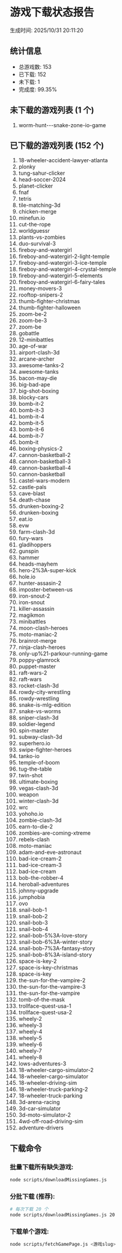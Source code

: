 # 游戏下载状态报告

生成时间: 2025/10/31 20:11:20

## 统计信息

- 总游戏数: 153
- 已下载: 152
- 未下载: 1
- 完成度: 99.35%

## 未下载的游戏列表 (1 个)

1. worm-hunt---snake-zone-io-game

## 已下载的游戏列表 (152 个)

1. 18-wheeler-accident-lawyer-atlanta
2. plonky
3. tung-sahur-clicker
4. head-soccer-2024
5. planet-clicker
6. fnaf
7. tetris
8. tile-matching-3d
9. chicken-merge
10. minefun.io
11. cut-the-rope
12. worldguessr
13. plants-vs-zombies
14. duo-survival-3
15. fireboy-and-watergirl
16. fireboy-and-watergirl-2-light-temple
17. fireboy-and-watergirl-3-ice-temple
18. fireboy-and-watergirl-4-crystal-temple
19. fireboy-and-watergirl-5-elements
20. fireboy-and-watergirl-6-fairy-tales
21. money-movers-3
22. rooftop-snipers-2
23. thumb-fighter-christmas
24. thumb-fighter-halloween
25. zoom-be-2
26. zoom-be-3
27. zoom-be
28. gobattle
29. 12-minibattles
30. age-of-war
31. airport-clash-3d
32. arcane-archer
33. awesome-tanks-2
34. awesome-tanks
35. bacon-may-die
36. big-bad-ape
37. big-shot-boxing
38. blocky-cars
39. bomb-it-2
40. bomb-it-3
41. bomb-it-4
42. bomb-it-5
43. bomb-it-6
44. bomb-it-7
45. bomb-it
46. boxing-physics-2
47. cannon-basketball-2
48. cannon-basketball-3
49. cannon-basketball-4
50. cannon-basketball
51. castel-wars-modern
52. castle-pals
53. cave-blast
54. death-chase
55. drunken-boxing-2
56. drunken-boxing
57. eat.io
58. evw
59. farm-clash-3d
60. fury-wars
61. gladihoppers
62. gunspin
63. hammer
64. heads-mayhem
65. hero-2%3A-super-kick
66. hole.io
67. hunter-assasin-2
68. imposter-between-us
69. iron-snout-2
70. iron-snout
71. killer-assassin
72. magikmon
73. minibattles
74. moon-clash-heroes
75. moto-maniac-2
76. brainrot-merge
77. ninja-clash-heroes
78. only-up%21-parkour-running-game
79. poppy-glamrock
80. puppet-master
81. raft-wars-2
82. raft-wars
83. rocket-clash-3d
84. rowdy-city-wrestling
85. rowdy-wrestling
86. snake-is-mlg-edition
87. snake-vs-worms
88. sniper-clash-3d
89. soldier-legend
90. spin-master
91. subway-clash-3d
92. superhero.io
93. swipe-fighter-heroes
94. tanko-io
95. temple-of-boom
96. tug-the-table
97. twin-shot
98. ultimate-boxing
99. vegas-clash-3d
100. weapon
101. winter-clash-3d
102. wrc
103. yohoho.io
104. zombie-clash-3d
105. earn-to-die-2
106. zombies-are-coming-xtreme
107. rebels-clash
108. moto-maniac
109. adam-and-eve-astronaut
110. bad-ice-cream-2
111. bad-ice-cream-3
112. bad-ice-cream
113. bob-the-robber-4
114. heroball-adventures
115. johnny-upgrade
116. jumphobia
117. ovo
118. snail-bob-1
119. snail-bob-2
120. snail-bob-3
121. snail-bob-4
122. snail-bob-5%3A-love-story
123. snail-bob-6%3A-winter-story
124. snail-bob-7%3A-fantasy-story
125. snail-bob-8%3A-island-story
126. space-is-key-2
127. space-is-key-christmas
128. space-is-key
129. the-sun-for-the-vampire-2
130. the-sun-for-the-vampire-3
131. the-sun-for-the-vampire
132. tomb-of-the-mask
133. trollface-quest-usa-1
134. trollface-quest-usa-2
135. wheely-2
136. wheely-3
137. wheely-4
138. wheely-5
139. wheely-6
140. wheely-7
141. wheely-8
142. lows-adventures-3
143. 18-wheeler-cargo-simulator-2
144. 18-wheeler-cargo-simulator
145. 18-wheeler-driving-sim
146. 18-wheeler-truck-parking-2
147. 18-wheeler-truck-parking
148. 3d-arena-racing
149. 3d-car-simulator
150. 3d-moto-simulator-2
151. 4wd-off-road-driving-sim
152. adventure-drivers

## 下载命令

### 批量下载所有缺失游戏:
```bash
node scripts/downloadMissingGames.js
```

### 分批下载 (推荐):
```bash
# 每次下载 20 个
node scripts/downloadMissingGames.js 20
```

### 下载单个游戏:
```bash
node scripts/fetchGamePage.js <游戏slug>
```
